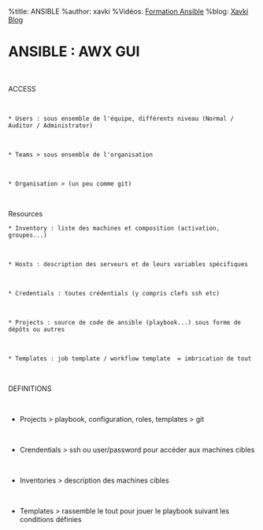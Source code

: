 %title: ANSIBLE
%author: xavki
%Vidéos: [Formation Ansible](https://www.youtube.com/playlist?list=PLn6POgpklwWoCpLKOSw3mXCqbRocnhrh-)
%blog: [Xavki Blog](https://xavki.blog)


# ANSIBLE : AWX GUI


<br>

ACCESS

<br>

	* Users : sous ensemble de l'équipe, différents niveau (Normal / Auditor / Administrator)

<br>

	* Teams > sous ensemble de l'organisation

<br>

	* Organisation > (un peu comme git)


<br>

Resources

	* Inventory : liste des machines et composition (activation, groupes...)

<br>

	* Hosts : description des serveurs et de leurs variables spécifiques

<br>

	* Credentials : toutes crédentials (y compris clefs ssh etc)

<br>

	* Projects : source de code de ansible (playbook...) sous forme de dépôts ou autres

<br>

	* Templates : job template / workflow template  = imbrication de tout

<br>

DEFINITIONS

<br>

* Projects >  playbook, configuration, roles, templates > git

<br>

* Crendentials > ssh ou user/password pour accéder aux machines cibles

<br>

* Inventories > description des machines cibles

<br>

* Templates > rassemble le tout pour jouer le playbook suivant les conditions définies


